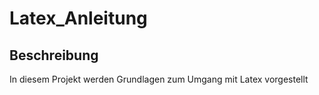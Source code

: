 # Latex_Anleitung

## Beschreibung 
In diesem Projekt werden Grundlagen zum Umgang mit Latex vorgestellt
